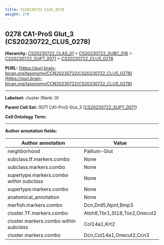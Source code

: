 ```yaml
---
title: CS20230722_CLUS_0278
weight: 278
---
```

## 0278 CA1-ProS Glut_3 (CS20230722_CLUS_0278)
<b>Hierarchy: </b>
[CS20230722_CLAS_01](../CS20230722_CLAS_01) >
[CS20230722_SUBC_016](../CS20230722_SUBC_016) >
[CS20230722_SUPT_0071](../CS20230722_SUPT_0071) >
[CS20230722_CLUS_0278](../CS20230722_CLUS_0278)

**PURL:** [https://purl.brain-bican.org/taxonomy/CCN20230722/CS20230722_CLUS_0278](https://purl.brain-bican.org/taxonomy/CCN20230722/CS20230722_CLUS_0278)

---


**Labelset:** cluster (Rank: 0)

**Parent Cell Set:** 0071 CA1-ProS Glut_3 ([CS20230722_SUPT_0071](../CS20230722_SUPT_0071))



**Cell Ontology Term:** 

[MARKER GENES.]: #


---

[TRANSFERRED ANNOTATIONS.]: #


[AUTHOR ANNOTATION FIELDS.]: #


**Author annotation fields:**

| Author annotation | Value |
|-------------------|-------|
|neighborhood|Pallium-Glut|
|subclass.tf.markers.combo|None|
|subclass.markers.combo|None|
|supertype.markers.combo _within subclass_|None|
|supertype.markers.combo|None|
|anatomical_annotation|None|
|merfish.markers.combo|Dcn,Drd5,Npnt,Bmp3|
|cluster.TF.markers.combo|Atoh8,Tbr1,St18,Tox2,Onecut2|
|cluster.markers.combo _within subclass_|Col14a1,Krt2|
|cluster.markers.combo|Dcn,Col14a1,Onecut2,Ccn3|
